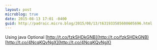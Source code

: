 ```yaml
---
layout: post
microblog: true
date: 2015-08-13 17:01 -0400
guid: http://padraic.micro.blog/2015/08/13/t631933585608605696.html
---
```

Using java Optional  [http://t.co/fzkSHDkGNB](http://t.co/fzkSHDkGNB) [http://t.co/4NcqKQvNgX](http://t.co/4NcqKQvNgX)
